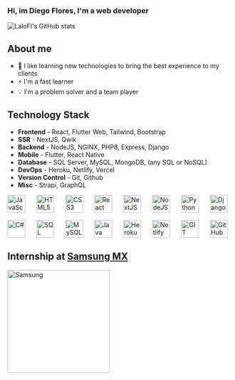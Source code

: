### Hi, im Diego Flores, I'm a web developer

![LaloFl's GitHub stats](https://github-readme-stats.vercel.app/api?username=LaloFl&show_icons=true)

## About me

- 📓 I like learning new technologies to bring the best experience to my clients
- ⚡ I'm a fast learner
- 💡 I'm a problem solver and a team player

## Technology Stack

- **Frontend** - React, Flutter Web, Tailwind, Bootstrap
- **SSR** - NextJS, Qwik
- **Backend** - NodeJS, NGINX, PHP8, Express, Django
- **Mobile** - Flutter, React Native
- **Database** - SQL Server, MySQL, MongoDB, (any SQL or NoSQL)
- **DevOps** - Heroku, Netlify, Vercel
- **Version Control** - Git, Github
- **Misc** - Strapi, GraphQL

<div style="
display: grid;
grid-template-columns: repeat(8, 1fr);
grid-gap: 1rem;
">
<!-- Javascript -->
<img src="https://img.icons8.com/color/48/000000/javascript.png" alt="JavaScript" width="40px" height="40px" />
<!-- HTML5 -->
<img src="https://img.icons8.com/color/48/000000/html-5.png" alt="HTML5" width="40px" height="40px" />
<!-- CSS3 --> 
<img src="https://img.icons8.com/color/48/000000/css3.png" alt="CSS3" width="40px" height="40px" />
<!-- React -->
<img src="https://icons-for-free.com/iconfiles/png/512/design+development+facebook+framework+mobile+react+icon-1320165723839064798.png" alt="React" width="40px" height="40px" />
<!-- NextJS -->     
<img src="https://uxwing.com/wp-content/themes/uxwing/download/10-brands-and-social-media/nextjs.png" alt="NextJS" width="40px" height="40px" />
<!-- NodeJS -->
<img src="https://img.icons8.com/color/48/000000/nodejs.png" alt="NodeJS" width="40px" height="40px" />
<!-- Python -->
<img src="https://img.icons8.com/color/48/000000/python.png" alt="Python" width="40px" height="40px" />
<!-- Django -->
<img src="https://img.icons8.com/color/48/000000/django.png" alt="Django" width="40px" height="40px" />
<!-- C# -->
<img src="https://img.icons8.com/color/48/000000/c-sharp-logo.png" alt="C#" width="40px" height="40px" />
<!-- SQL Server -->
<img src="https://www.svgrepo.com/show/303229/microsoft-sql-server-logo.svg" alt="SQL Server" width="40px" height="40px" />
<!-- MySQL -->
<img src="https://styles.redditmedia.com/t5_2qm6k/styles/communityIcon_dhjr6guc03x51.png" alt="MySQL" width="40px" height="40px" />
<!-- Java -->
<img src="https://img.icons8.com/color/48/000000/java.png" alt="Java" width="40px" height="40px" />
<!-- Heroku -->
<img src="https://img.icons8.com/color/48/000000/heroku.png" alt="Heroku" width="40px" height="40px" />
<!-- Netlify -->
<img src="https://cdn.iconscout.com/icon/free/png-256/netlify-3629537-3032320.png" alt="Netlify" width="40px" height="40px" />
<!-- Git -->
<img src="https://img.icons8.com/color/48/000000/git.png" alt="GIT" width="40px" height="40px" />
<!-- GitHub -->
<img src="https://cdn-icons-png.flaticon.com/512/25/25231.png" alt="GitHub" width="40px" height="40px" />
</div>

## Internship at [Samsung MX](https://www.samsung.com/mx/)

<img src="https://cdn-icons-png.flaticon.com/512/882/882747.png" alt="Samsung" width="230px" height="230px" />

